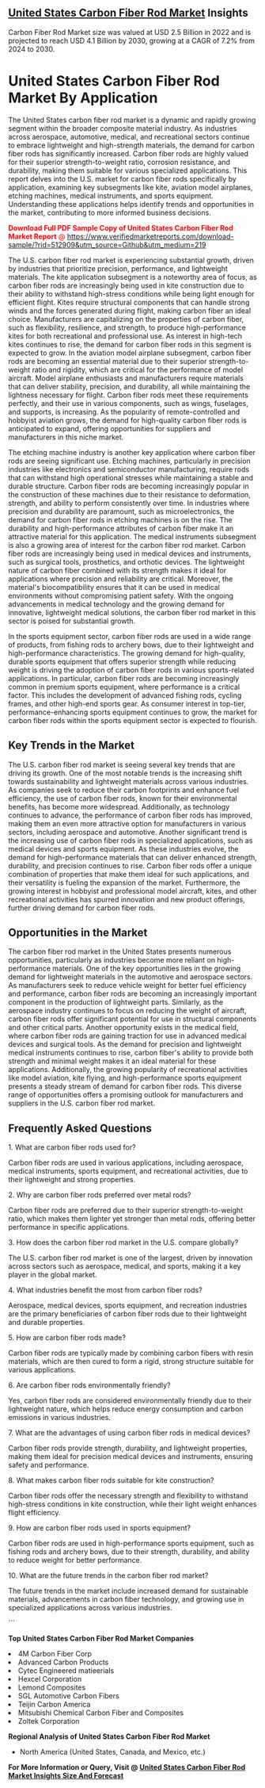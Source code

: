 <h2><a href="https://www.verifiedmarketreports.com/download-sample/?rid=512909&amp;utm_source=Github&amp;utm_medium=219" target="_blank">United States Carbon Fiber Rod Market</a> Insights</h2><p>Carbon Fiber Rod Market size was valued at USD 2.5 Billion in 2022 and is projected to reach USD 4.1 Billion by 2030, growing at a CAGR of 7.2% from 2024 to 2030.</p><p> <h1>United States Carbon Fiber Rod Market By Application</h1> <p>The United States carbon fiber rod market is a dynamic and rapidly growing segment within the broader composite material industry. As industries across aerospace, automotive, medical, and recreational sectors continue to embrace lightweight and high-strength materials, the demand for carbon fiber rods has significantly increased. Carbon fiber rods are highly valued for their superior strength-to-weight ratio, corrosion resistance, and durability, making them suitable for various specialized applications. This report delves into the U.S. market for carbon fiber rods specifically by application, examining key subsegments like kite, aviation model airplanes, etching machines, medical instruments, and sports equipment. Understanding these applications helps identify trends and opportunities in the market, contributing to more informed business decisions. <p><span class=""><span style="color: #ff0000;"><strong>Download Full PDF Sample Copy of United States Carbon Fiber Rod Market Report</strong> @ </span><a href="https://www.verifiedmarketreports.com/download-sample/?rid=512909&amp;utm_source=Github&amp;utm_medium=219" target="_blank">https://www.verifiedmarketreports.com/download-sample/?rid=512909&amp;utm_source=Github&amp;utm_medium=219</a></span></p> The U.S. carbon fiber rod market is experiencing substantial growth, driven by industries that prioritize precision, performance, and lightweight materials. The kite application subsegment is a noteworthy area of focus, as carbon fiber rods are increasingly being used in kite construction due to their ability to withstand high-stress conditions while being light enough for efficient flight. Kites require structural components that can handle strong winds and the forces generated during flight, making carbon fiber an ideal choice. Manufacturers are capitalizing on the properties of carbon fiber, such as flexibility, resilience, and strength, to produce high-performance kites for both recreational and professional use. As interest in high-tech kites continues to rise, the demand for carbon fiber rods in this segment is expected to grow. In the aviation model airplane subsegment, carbon fiber rods are becoming an essential material due to their superior strength-to-weight ratio and rigidity, which are critical for the performance of model aircraft. Model airplane enthusiasts and manufacturers require materials that can deliver stability, precision, and durability, all while maintaining the lightness necessary for flight. Carbon fiber rods meet these requirements perfectly, and their use in various components, such as wings, fuselages, and supports, is increasing. As the popularity of remote-controlled and hobbyist aviation grows, the demand for high-quality carbon fiber rods is anticipated to expand, offering opportunities for suppliers and manufacturers in this niche market. <p>The etching machine industry is another key application where carbon fiber rods are seeing significant use. Etching machines, particularly in precision industries like electronics and semiconductor manufacturing, require rods that can withstand high operational stresses while maintaining a stable and durable structure. Carbon fiber rods are becoming increasingly popular in the construction of these machines due to their resistance to deformation, strength, and ability to perform consistently over time. In industries where precision and durability are paramount, such as microelectronics, the demand for carbon fiber rods in etching machines is on the rise. The durability and high-performance attributes of carbon fiber make it an attractive material for this application. The medical instruments subsegment is also a growing area of interest for the carbon fiber rod market. Carbon fiber rods are increasingly being used in medical devices and instruments, such as surgical tools, prosthetics, and orthotic devices. The lightweight nature of carbon fiber combined with its strength makes it ideal for applications where precision and reliability are critical. Moreover, the material's biocompatibility ensures that it can be used in medical environments without compromising patient safety. With the ongoing advancements in medical technology and the growing demand for innovative, lightweight medical solutions, the carbon fiber rod market in this sector is poised for substantial growth. <p>In the sports equipment sector, carbon fiber rods are used in a wide range of products, from fishing rods to archery bows, due to their lightweight and high-performance characteristics. The growing demand for high-quality, durable sports equipment that offers superior strength while reducing weight is driving the adoption of carbon fiber rods in various sports-related applications. In particular, carbon fiber rods are becoming increasingly common in premium sports equipment, where performance is a critical factor. This includes the development of advanced fishing rods, cycling frames, and other high-end sports gear. As consumer interest in top-tier, performance-enhancing sports equipment continues to grow, the market for carbon fiber rods within the sports equipment sector is expected to flourish. <h2>Key Trends in the Market</h2> <p>The U.S. carbon fiber rod market is seeing several key trends that are driving its growth. One of the most notable trends is the increasing shift towards sustainability and lightweight materials across various industries. As companies seek to reduce their carbon footprints and enhance fuel efficiency, the use of carbon fiber rods, known for their environmental benefits, has become more widespread. Additionally, as technology continues to advance, the performance of carbon fiber rods has improved, making them an even more attractive option for manufacturers in various sectors, including aerospace and automotive. Another significant trend is the increasing use of carbon fiber rods in specialized applications, such as medical devices and sports equipment. As these industries evolve, the demand for high-performance materials that can deliver enhanced strength, durability, and precision continues to rise. Carbon fiber rods offer a unique combination of properties that make them ideal for such applications, and their versatility is fueling the expansion of the market. Furthermore, the growing interest in hobbyist and professional model aircraft, kites, and other recreational activities has spurred innovation and new product offerings, further driving demand for carbon fiber rods. <h2>Opportunities in the Market</h2> <p>The carbon fiber rod market in the United States presents numerous opportunities, particularly as industries become more reliant on high-performance materials. One of the key opportunities lies in the growing demand for lightweight materials in the automotive and aerospace sectors. As manufacturers seek to reduce vehicle weight for better fuel efficiency and performance, carbon fiber rods are becoming an increasingly important component in the production of lightweight parts. Similarly, as the aerospace industry continues to focus on reducing the weight of aircraft, carbon fiber rods offer significant potential for use in structural components and other critical parts. Another opportunity exists in the medical field, where carbon fiber rods are gaining traction for use in advanced medical devices and surgical tools. As the demand for precision and lightweight medical instruments continues to rise, carbon fiber's ability to provide both strength and minimal weight makes it an ideal material for these applications. Additionally, the growing popularity of recreational activities like model aviation, kite flying, and high-performance sports equipment presents a steady stream of demand for carbon fiber rods. This diverse range of opportunities offers a promising outlook for manufacturers and suppliers in the U.S. carbon fiber rod market. <h2>Frequently Asked Questions</h2> <p>1. What are carbon fiber rods used for?</p> <p>Carbon fiber rods are used in various applications, including aerospace, medical instruments, sports equipment, and recreational activities, due to their lightweight and strong properties.</p> <p>2. Why are carbon fiber rods preferred over metal rods?</p> <p>Carbon fiber rods are preferred due to their superior strength-to-weight ratio, which makes them lighter yet stronger than metal rods, offering better performance in specific applications.</p> <p>3. How does the carbon fiber rod market in the U.S. compare globally?</p> <p>The U.S. carbon fiber rod market is one of the largest, driven by innovation across sectors such as aerospace, medical, and sports, making it a key player in the global market.</p> <p>4. What industries benefit the most from carbon fiber rods?</p> <p>Aerospace, medical devices, sports equipment, and recreation industries are the primary beneficiaries of carbon fiber rods due to their lightweight and durable properties.</p> <p>5. How are carbon fiber rods made?</p> <p>Carbon fiber rods are typically made by combining carbon fibers with resin materials, which are then cured to form a rigid, strong structure suitable for various applications.</p> <p>6. Are carbon fiber rods environmentally friendly?</p> <p>Yes, carbon fiber rods are considered environmentally friendly due to their lightweight nature, which helps reduce energy consumption and carbon emissions in various industries.</p> <p>7. What are the advantages of using carbon fiber rods in medical devices?</p> <p>Carbon fiber rods provide strength, durability, and lightweight properties, making them ideal for precision medical devices and instruments, ensuring safety and performance.</p> <p>8. What makes carbon fiber rods suitable for kite construction?</p> <p>Carbon fiber rods offer the necessary strength and flexibility to withstand high-stress conditions in kite construction, while their light weight enhances flight efficiency.</p> <p>9. How are carbon fiber rods used in sports equipment?</p> <p>Carbon fiber rods are used in high-performance sports equipment, such as fishing rods and archery bows, due to their strength, durability, and ability to reduce weight for better performance.</p> <p>10. What are the future trends in the carbon fiber rod market?</p> <p>The future trends in the market include increased demand for sustainable materials, advancements in carbon fiber technology, and growing use in specialized applications across various industries.</p> ```</p><p><strong>Top United States Carbon Fiber Rod Market Companies</strong></p><div data-test-id=""><p><li>4M Carbon Fiber Corp</li><li> Advanced Carbon Products</li><li> Cytec Engineered matieerials</li><li> Hexcel Corporation</li><li> Lemond Composites</li><li> SGL Automotive Carbon Fibers</li><li> Teijin Carbon America</li><li> Mitsubishi Chemical Carbon Fiber and Composites</li><li> Zoltek Corporation</li></p><div><strong>Regional Analysis of&nbsp;United States Carbon Fiber Rod Market</strong></div><ul><li dir="ltr"><p dir="ltr">North America&nbsp;(United States, Canada, and Mexico, etc.)</p></li></ul><p><strong>For More Information or Query, Visit @&nbsp;</strong><strong><a href="https://www.verifiedmarketreports.com/product/carbon-fiber-rod-market-size-and-forecast/?utm_source=Github&amp;utm_medium=219" target="_blank">United States Carbon Fiber Rod Market Insights Size And Forecast</a></strong></p></div>
